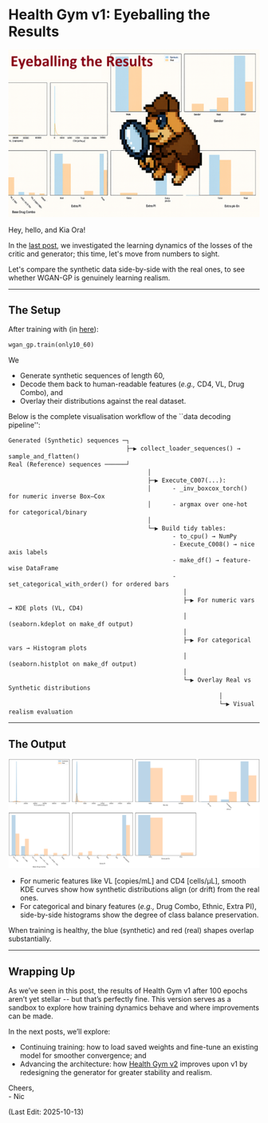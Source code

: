 # Health Gym v1: Eyeballing the Results

<img src="Supporting_Images/ZFig042_BallingTheResults.png" width="600"/>  

Hey, hello, and Kia Ora!

In the [last post](https://github.com/NicKuo-ResearchStuff/Health_Gym_AI/tree/main/Blogs/Blogs_Z_Implementation/Implementation12), we investigated the learning dynamics of the losses of the critic and generator; this time, let's move from numbers to sight.

Let's compare the synthetic data side-by-side with the real ones, to see whether WGAN-GP is genuinely learning realism.

---

## The Setup

After training with (in [here](https://github.com/NicKuo-ResearchStuff/Health_Gym_AI/blob/main/Blogs/Blogs003_HandsOn(HealthGymV1)/2025_09_23_WganGp_Example.ipynb)):

```python
wgan_gp.train(only10_60)
```

We
* Generate synthetic sequences of length 60,
* Decode them back to human-readable features (*e.g.,* CD4, VL, Drug Combo), and
* Overlay their distributions against the real dataset.

Below is the complete visualisation workflow of the ``data decoding pipeline'':

```
Generated (Synthetic) sequences ─┐
                                 ├─▶ collect_loader_sequences() → sample_and_flatten()
Real (Reference) sequences ──────┘
                                       │
                                       ├─▶ Execute_C007(...):
                                       │      - _inv_boxcox_torch() for numeric inverse Box–Cox
                                       │      - argmax over one-hot for categorical/binary
                                       │
                                       └─▶ Build tidy tables:
                                              - to_cpu() → NumPy
                                              - Execute_C008() → nice axis labels
                                              - make_df() → feature-wise DataFrame
                                              - set_categorical_with_order() for ordered bars
                                                 │
                                                 ├─▶ For numeric vars → KDE plots (VL, CD4)
                                                 │        (seaborn.kdeplot on make_df output)
                                                 │
                                                 ├─▶ For categorical vars → Histogram plots
                                                 │        (seaborn.histplot on make_df output)
                                                 │
                                                 └─▶ Overlay Real vs Synthetic distributions
                                                           │
                                                           └─▶ Visual realism evaluation
```

---

## The Output

<img src="Supporting_Images/ZFig023_HealthGymV1Results_Epoch100.png" width="900"/>  

* For numeric features like VL [copies/mL] and CD4 [cells/μL], smooth KDE curves show how synthetic distributions align (or drift) from the real ones.
* For categorical and binary features (*e.g.,* Drug Combo, Ethnic, Extra PI), side-by-side histograms show the degree of class balance preservation.

When training is healthy, the blue (synthetic) and red (real) shapes overlap substantially.

---

## Wrapping Up

As we’ve seen in this post, the results of Health Gym v1 after 100 epochs aren’t yet stellar -- but that’s perfectly fine. This version serves as a sandbox to explore how training dynamics behave and where improvements can be made.

In the next posts, we’ll explore:

* Continuing training: how to load saved weights and fine-tune an existing model for smoother convergence; and
* Advancing the architecture: how [Health Gym v2](https://github.com/NicKuo-ResearchStuff/Health_Gym_AI/tree/main/Blogs/Blogs004_HandsOn(HealthGymV2)) improves upon v1 by redesigning the generator for greater stability and realism.

Cheers,</br>
\- Nic

(Last Edit: 2025-10-13)


